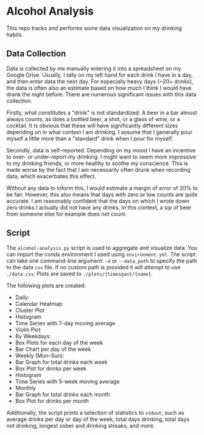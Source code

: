 # Alcohol Analysis

This repo tracks and performs some data visualization on my drinking habits.

## Data Collection
Data is collected by me manually entering it into a spreadsheet on my Google Drive. Usually, I tally on my left hand for each drink I have in a day, and then enter data the next day. For especially heavy days (~20+ drinks), the data is often also an estimate based on how much I think I would have drank the night before. There are numerous significant issues with this data collection. 

Firstly, what constitutes a "drink" is not standardized. A beer in a bar almost always counts, as does a bottled beer, a shot, or a glass of wine, or a cocktail. It is obvious that these will have significantly different sizes depending on in what context I am drinking. I assume that I generally pour myself a little more than a "standard" drink when I pour for myself. 

Secondly, data is self-reported. Depending on my mood I have an incentive to over- or under-report my drinking. I might want to seem more impressive to my drinking friends, or more healthy to soothe my conscience. This is made worse by the fact that I am necessarily often drunk when recording data, which exacerbates this effect.

Without any data to inform this, I would estimate a margin of error of 20% to be fair. However, this also means that days with zero or low counts are quite accurate. I am reasonably confident that the days on which I wrote down zero drinks I actually did not have any drinks. In this context, a sip of beer from someone else for example does not count.

## Script
The `alcohol-analysis.py` script is used to aggregate and visualize data. You can import the conda environment I used using `environment.yml`. The script can take one command-line argument: `-d` or `--data_path` to specify the path to the data `csv` file. If no custom path is provided it will attempt to use `./data.csv`. Plots are saved to `./plots/{timespan}/{name}`.

The following plots are created:
- Daily:
 - Calendar Heatmap
 - Cluster Plot
 - Histogram
 - Time Series with 7-day moving average
 - Violin Plot
- By Weekdays:
 - Box Plots for each day of the week
 - Bar Chart per day of the week
- Weekly (Mon-Sun):
 - Bar Graph for total drinks each week
 - Box Plot for drinks per week
 - Histogram
 - Time Series with 5-week moving average
- Monthly
 - Bar Graph for total drinks each month
 - Box Plot for drinks per month

Additionally, the script prints a selection of statistics to `stdout`, such as average drinks per day or day of the week, total days drinking, total days not drinking, longest sober and drinking streaks, and more.